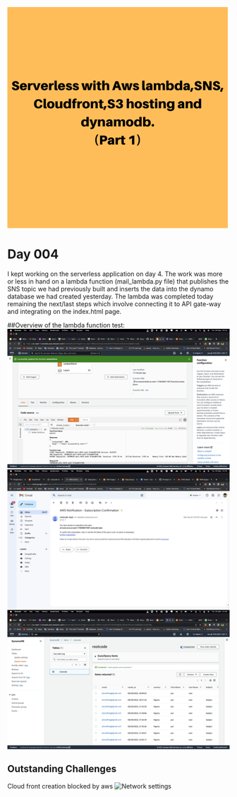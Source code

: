 ![banner image](./img/heading.png)

Day 004
===

I kept working on the serverless application on day 4. The work was more or less in hand on a lambda function (mail_lambda.py file) that publishes the SNS topic we had previously built and inserts the data into the dynamo database we had created yesterday. The lambda was completed today remaining the next/last steps which involve connecting it to API gate-way and integrating on the index.html page.

##Overview of the lambda function test:<br/>
![Network settings](./img/test.png)
![Network settings](./img/email.png)
![Network settings](./img/db_entries.png)



## Outstanding Challenges
Cloud front creation blocked by aws
![Network settings](./img/cloundfront.png)
